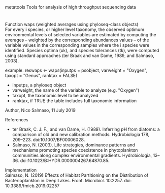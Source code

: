 metatools
Tools for analysis of high throughput sequencing data  

#
Function waps (weighted averages using phyloseq-class objects)  
For every i species, or higher level taxonomy, the observed optimum environmental levels of selected variables are estimated by computing the averages – weighted by the corresponding abundances values – of the variable values in the corresponding samples where the i species were identified. Species optima (uk), and species tolerances (tk), were computed using standard approaches (ter Braak and van Dame, 1989, and Salmaso, 2003).

example: reswaps <- waps(inputps = psobject, varweight = "Oxygen", taxopt = "Genus", ranktax = FALSE)  

- inputps, a phyloseq object  
- varweight, the name of the variable to analyze (e.g. "Oxygen")  
- taxopt, the taxonomic level to be analyzed  
- ranktax, if TRUE the table includes full taxonomic information  

Author, Nico Salmaso, 11 July 2019  

References  
- ter Braak, C. J. F., and van Dame, H. (1989). Inferring pH from diatoms: a comparison of old and new calibration methods. Hydrobiologia 178, 209–223. doi:10.1007/BF00006028.  
- Salmaso, N. (2003). Life strategies, dominance patterns and mechanisms promoting species coexistence in phytoplankton communities along complex environmental gradients. Hydrobiologia, 13–36. doi:10.1023/B:HYDR.0000004267.64870.85.  

Implementation  
Salmaso, N. (2019) Effects of Habitat Partitioning on the Distribution of Bacterioplankton in Deep Lakes. Front. Microbiol. 10:2257. doi: 10.3389/fmicb.2019.02257
#
